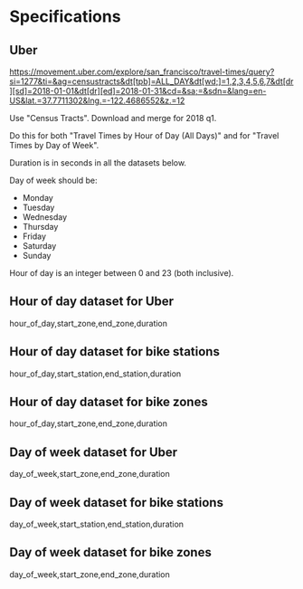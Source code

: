 # Specifications

## Uber
https://movement.uber.com/explore/san_francisco/travel-times/query?si=1277&ti=&ag=censustracts&dt[tpb]=ALL_DAY&dt[wd;]=1,2,3,4,5,6,7&dt[dr][sd]=2018-01-01&dt[dr][ed]=2018-01-31&cd=&sa;=&sdn=&lang=en-US&lat.=37.7711302&lng.=-122.4686552&z.=12

Use "Census Tracts".
Download and merge for 2018 q1.

Do this for both "Travel Times by Hour of Day (All Days)" and for "Travel Times by Day of Week".

Duration is in seconds in all the datasets below.

Day of week should be:

* Monday
* Tuesday
* Wednesday
* Thursday
* Friday
* Saturday
* Sunday

Hour of day is an integer between 0 and 23 (both inclusive).

## Hour of day dataset for Uber
hour_of_day,start_zone,end_zone,duration

## Hour of day dataset for bike stations
hour_of_day,start_station,end_station,duration

## Hour of day dataset for bike zones
hour_of_day,start_zone,end_zone,duration

## Day of week dataset for Uber
day_of_week,start_zone,end_zone,duration

## Day of week dataset for bike stations
day_of_week,start_station,end_station,duration

## Day of week dataset for bike zones
day_of_week,start_zone,end_zone,duration
